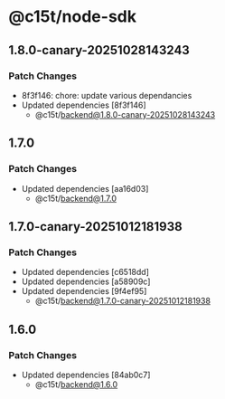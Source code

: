 # @c15t/node-sdk

## 1.8.0-canary-20251028143243

### Patch Changes

- 8f3f146: chore: update various dependancies
- Updated dependencies [8f3f146]
  - @c15t/backend@1.8.0-canary-20251028143243

## 1.7.0

### Patch Changes

- Updated dependencies [aa16d03]
  - @c15t/backend@1.7.0

## 1.7.0-canary-20251012181938

### Patch Changes

- Updated dependencies [c6518dd]
- Updated dependencies [a58909c]
- Updated dependencies [9f4ef95]
  - @c15t/backend@1.7.0-canary-20251012181938

## 1.6.0

### Patch Changes

- Updated dependencies [84ab0c7]
  - @c15t/backend@1.6.0
